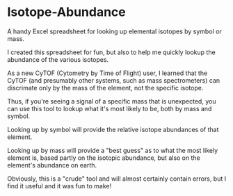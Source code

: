 # Isotope-Abundance

A handy Excel spreadsheet for looking up elemental isotopes by symbol or mass.

I created this spreadsheet for fun, but also to help me quickly lookup the abundance of the various isotopes.

As a new CyTOF (Cytometry by Time of Flight) user, I learned that the CyTOF (and presumably other systems, such as mass spectrometers) can discrimate only by the mass of the element, not the specific isotope.

Thus, if you're seeing a signal of a specific mass that is unexpected, you can use this tool to lookup what it's most likely to be, both by mass and symbol.

Looking up by symbol will provide the relative isotope abundances of that element.

Looking up by mass will provide a "best guess" as to what the most likely element is, based partly on the isotopic abundance, but also on the element's abundance on earth.

Obviously, this is a "crude" tool and will almost certainly contain errors, but I find it useful and it was fun to make!
